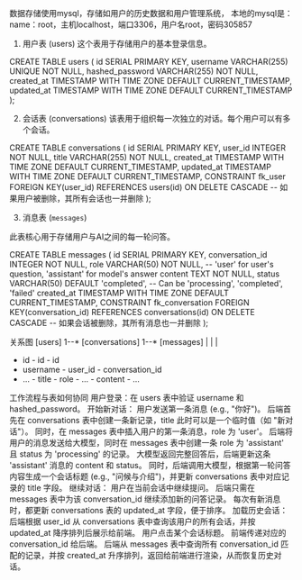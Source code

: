 数据存储使用mysql，存储如用户的历史数据和用户管理系统，
本地的mysql是：name：root，主机localhost，端口3306，用户名root，密码305857


1. 用户表 (users)
这个表用于存储用户的基本登录信息。

CREATE TABLE users (
    id SERIAL PRIMARY KEY,
    username VARCHAR(255) UNIQUE NOT NULL,
    hashed_password VARCHAR(255) NOT NULL,
    created_at TIMESTAMP WITH TIME ZONE DEFAULT CURRENT_TIMESTAMP,
    updated_at TIMESTAMP WITH TIME ZONE DEFAULT CURRENT_TIMESTAMP
);


2. 会话表 (conversations)
该表用于组织每一次独立的对话。每个用户可以有多个会话。

CREATE TABLE conversations (
id SERIAL PRIMARY KEY,
user_id INTEGER NOT NULL,
title VARCHAR(255) NOT NULL,
created_at TIMESTAMP WITH TIME ZONE DEFAULT CURRENT_TIMESTAMP,
updated_at TIMESTAMP WITH TIME ZONE DEFAULT CURRENT_TIMESTAMP,
CONSTRAINT fk_user
FOREIGN KEY(user_id)
REFERENCES users(id)
ON DELETE CASCADE -- 如果用户被删除，其所有会话也一并删除
);

3. 消息表 (`messages`)

此表核心用于存储用户与AI之间的每一轮问答。

CREATE TABLE messages (
    id SERIAL PRIMARY KEY,
    conversation_id INTEGER NOT NULL,
    role VARCHAR(50) NOT NULL, -- 'user' for user's question, 'assistant' for model's answer
    content TEXT NOT NULL,
    status VARCHAR(50) DEFAULT 'completed', -- Can be 'processing', 'completed', 'failed'
    created_at TIMESTAMP WITH TIME ZONE DEFAULT CURRENT_TIMESTAMP,
    CONSTRAINT fk_conversation
        FOREIGN KEY(conversation_id)
        REFERENCES conversations(id)
        ON DELETE CASCADE -- 如果会话被删除，其所有消息也一并删除
);

关系图
[users] 1--* [conversations] 1--* [messages]
  |              |              |
  - id           - id           - id
  - username     - user_id      - conversation_id
  - ...          - title        - role
                 - ...          - content
                                - ...

工作流程与表如何协同
用户登录：在 users 表中验证 username 和 hashed_password。
开始新对话：
用户发送第一条消息 (e.g., "你好")。
后端首先在 conversations 表中创建一条新记录，title 此时可以是一个临时值（如 "新对话"）。
同时，在 messages 表中插入用户的第一条消息，role 为 'user'。
后端将用户的消息发送给大模型，同时在 messages 表中创建一条 role 为 'assistant' 且 status 为 'processing' 的记录。
大模型返回完整回答后，后端更新这条 'assistant' 消息的 content 和 status。
同时，后端调用大模型，根据第一轮问答内容生成一个会话标题 (e.g., "问候与介绍")，并更新 conversations 表中对应记录的 title 字段。
继续对话：
用户在当前会话中继续提问。
后端只需在 messages 表中为该 conversation_id 继续添加新的问答记录。
每次有新消息时，都更新 conversations 表的 updated_at 字段，便于排序。
加载历史会话：
后端根据 user_id 从 conversations 表中查询该用户的所有会话，并按 updated_at 降序排列后展示给前端。
用户点击某个会话标题。
前端传递对应的 conversation_id 给后端。
后端从 messages 表中查询所有 conversation_id 匹配的记录，并按 created_at 升序排列，返回给前端进行渲染，从而恢复历史对话。
